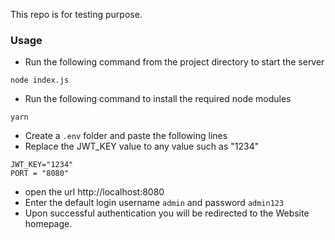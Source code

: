 This repo is for testing purpose.
### Usage
- Run the following command from the project directory to start the server
```
node index.js
```
- Run the following command to install the required node modules
```
yarn
```
- Create a `.env` folder and paste the following lines
- Replace the JWT_KEY value to any value such as "1234"
```
JWT_KEY="1234"
PORT = "8080"
```
- open the url http://localhost:8080
- Enter the default login username
`admin` and password `admin123`
- Upon successful authentication you will be redirected to the Website homepage.
